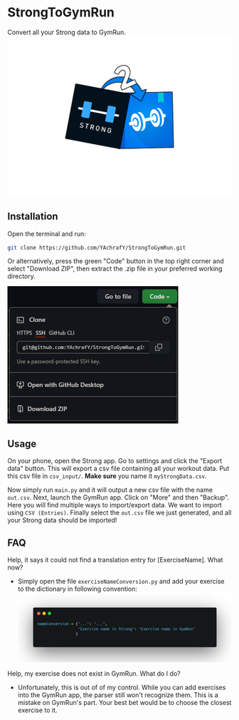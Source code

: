 # StrongToGymRun

Convert all your Strong data to GymRun.
![](images/logo.png)

## Installation

Open the terminal and run:

```bash
git clone https://github.com/YAchrafY/StrongToGymRun.git
```

Or alternatively, press the green "Code" button in the top right corner and select "Download ZIP", then extract the .zip
file in your preferred working directory.

![img_1.png](images/githubButton.png)

## Usage

On your phone, open the Strong app. Go to settings and click the "Export data" button. This will export a csv file
containing all your workout data. Put this csv file in `csv_input/`. **Make sure** you name it `myStrongData.csv`.

Now simply run `main.py` and it will output a new csv file with the name `out.csv`. Next, launch the GymRun app. Click
on "More" and then "Backup". Here you will find multiple ways to import/export data. We want to import using `CSV (Entries)`. Finally select the `out.csv` file we just generated, and all your Strong data should be imported!

## FAQ

Help, it says it could not find a translation entry for [ExerciseName]. What now?

- Simply open the file `exerciseNameConversion.py` and add your exercise to the dictionary in following convention:
  ![](images/dictionaryScreenshot.png)

Help, my exercise does not exist in GymRun. What do I do?

- Unfortunately, this is out of of my control. While you can add exercises into the GymRun app, the parser still won't
  recognize them. This is a mistake on GymRun's part. Your best bet would be to choose the closest exercise to it.
